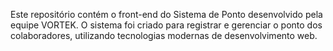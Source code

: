 Este repositório contém o front-end do Sistema de Ponto desenvolvido pela equipe VORTEK. O sistema foi criado para registrar e gerenciar o ponto dos colaboradores, utilizando tecnologias modernas de desenvolvimento web.